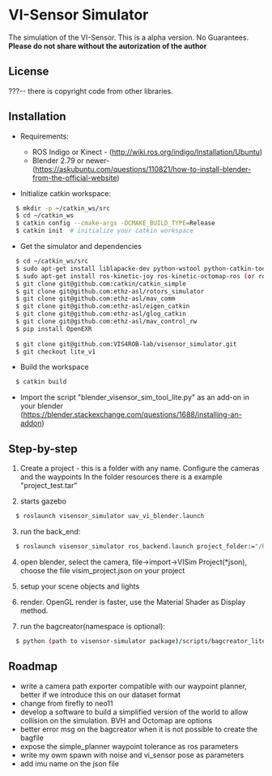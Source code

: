 VI-Sensor Simulator
========================
The simulation of the VI-Sensor.   This is a alpha version. No Guarantees.
**Please do not share without the autorization of the author**

License
------
???-- there is copyright code from other libraries.

Installation
------
* Requirements:
  * ROS Indigo or Kinect - (http://wiki.ros.org/indigo/Installation/Ubuntu)
  * Blender 2.79 or newer- (https://askubuntu.com/questions/110821/how-to-install-blender-from-the-official-website)

* Initialize catkin workspace:
```sh
  $ mkdir -p ~/catkin_ws/src
  $ cd ~/catkin_ws
  $ catkin config --cmake-args -DCMAKE_BUILD_TYPE=Release
  $ catkin init  # initialize your catkin workspace
```
* Get the simulator and dependencies
```sh
  $ cd ~/catkin_ws/src
  $ sudo apt-get install liblapacke-dev python-wstool python-catkin-tools protobuf-compiler libgoogle-glog-dev libopenexr-dev
  $ sudo apt-get install ros-kinetic-joy ros-kinetic-octomap-ros (or ros-indigo-joy ros-indigo-octomap-ros)
  $ git clone git@github.com:catkin/catkin_simple
  $ git clone git@github.com:ethz-asl/rotors_simulator
  $ git clone git@github.com:ethz-asl/mav_comm
  $ git clone git@github.com:ethz-asl/eigen_catkin
  $ git clone git@github.com:ethz-asl/glog_catkin
  $ git clone git@github.com:ethz-asl/mav_control_rw
  $ pip install OpenEXR
  
  $ git clone git@github.com:VIS4ROB-lab/visensor_simulator.git
  $ git checkout lite_v1


```
* Build the workspace  
```sh
  $ catkin build
```

* Import the script "blender_visensor_sim_tool_lite.py" as an add-on in your blender (https://blender.stackexchange.com/questions/1688/installing-an-addon)

Step-by-step
------
1. Create a project - this is a folder with any name. Configure the cameras and the waypoints In the folder resources there is a example "project_test.tar"

2. starts gazebo 
```sh
  $ roslaunch visensor_simulator uav_vi_blender.launch
```
3. run the back_end: 
```sh
  $ roslaunch visensor_simulator ros_backend.launch project_folder:="/home/lucas/data/test/project_testA"
```
4. open blender, select the camera, file->import->VISim Project(*json), choose the file visim_project.json on your project
5. setup your scene objects and lights
6. render. OpenGL render is faster, use the Material Shader as Display method.

7. run the bagcreator(namespace is optional):  
```sh 
  $ python (path to visensor-simulator package)/scripts/bagcreator_lite.py --output your_output.bag --project_folder "/home/lucas/data/test/project_testA" --namespace "firefly"
```

Roadmap
------
* write a camera path exporter compatible with our waypoint planner, better if we introduce this on our dataset format
* change from firefly to neo11
* develop a software to build a simplified version of the world to allow collision on the simulation. BVH and Octomap are options
* better error msg on the bagcreator when it is not possible to create the bagfile
* expose the simple_planner waypoint tolerance as ros parameters
* write my owm spawn with noise and vi_sensor pose as parameters
* add imu name on the json file



